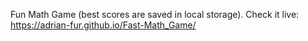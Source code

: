 Fun Math Game (best scores are saved in local storage). Check it live:  https://adrian-fur.github.io/Fast-Math_Game/
